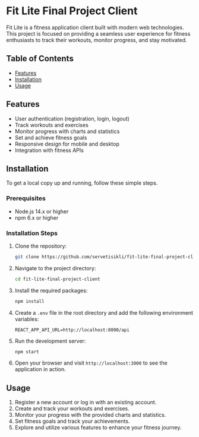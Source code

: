 # Fit Lite Final Project Client

Fit Lite is a fitness application client built with modern web technologies. This project is focused on providing a seamless user experience for fitness enthusiasts to track their workouts, monitor progress, and stay motivated.

## Table of Contents

- [Features](#features)
- [Installation](#installation)
- [Usage](#usage)

## Features

- User authentication (registration, login, logout)
- Track workouts and exercises
- Monitor progress with charts and statistics
- Set and achieve fitness goals
- Responsive design for mobile and desktop
- Integration with fitness APIs

## Installation

To get a local copy up and running, follow these simple steps.

### Prerequisites

- Node.js 14.x or higher
- npm 6.x or higher

### Installation Steps

1. Clone the repository:

    ```sh
    git clone https://github.com/servetisikli/fit-lite-final-project-client.git
    ```

2. Navigate to the project directory:

    ```sh
    cd fit-lite-final-project-client
    ```

3. Install the required packages:

    ```sh
    npm install
    ```

4. Create a `.env` file in the root directory and add the following environment variables:

    ```env
    REACT_APP_API_URL=http://localhost:8000/api
    ```

5. Run the development server:

    ```sh
    npm start
    ```

6. Open your browser and visit `http://localhost:3000` to see the application in action.

## Usage

1. Register a new account or log in with an existing account.
2. Create and track your workouts and exercises.
3. Monitor your progress with the provided charts and statistics.
4. Set fitness goals and track your achievements.
5. Explore and utilize various features to enhance your fitness journey.

